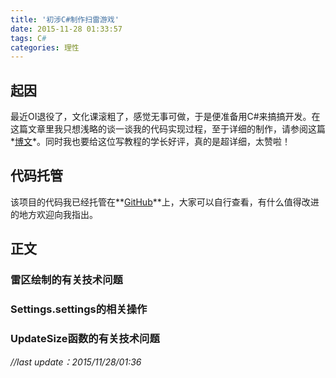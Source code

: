 ```yaml
---
title: '初涉C#制作扫雷游戏'
date: 2015-11-28 01:33:57
tags: C#
categories: 理性
---
```




## 起因
最近OI退役了，文化课滚粗了，感觉无事可做，于是便准备用C#来搞搞开发。在这篇文章里我只想浅略的谈一谈我的代码实现过程，至于详细的制作，请参阅这篇*[博文](http://www.ivy-end.com/archives/1704)*。同时我也要给这位写教程的学长好评，真的是超详细，太赞啦！

## 代码托管
该项目的代码我已经托管在**[GitHub](https://github.com/laphets/Minesweeper)**上，大家可以自行查看，有什么值得改进的地方欢迎向我指出。

## 正文

### 雷区绘制的有关技术问题

### Settings.settings的相关操作

### UpdateSize函数的有关技术问题





*//last update：2015/11/28/01:36*